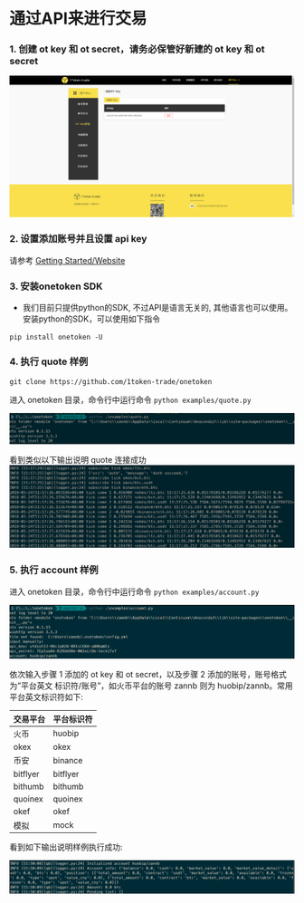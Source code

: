 


# 通过API来进行交易

### 1. 创建 ot key 和 ot secret，请务必保管好新建的 ot key 和 ot secret

![step1](../img/101.png)

### 2. 设置添加账号并且设置 api key

请参考 [Getting Started/Website](https://1token.trade/r/docs#/getting-started/website-user?id=第三步-登录交易所，点击api管理-（以火币为例）)

### 3. 安装onetoken SDK 
* 我们目前只提供python的SDK, 不过API是语言无关的, 其他语言也可以使用。安装python的SDK，可以使用如下指令
```shell
pip install onetoken -U
```


### 4. 执行 quote 样例
```
git clone https://github.com/1token-trade/onetoken
```

进入 onetoken 目录，命令行中运行命令 `python examples/quote.py`

![step2](../img/102.png)

看到类似以下输出说明 quote 连接成功
![step3](../img/103.png)


### 5. 执行 account 样例

进入 onetoken 目录，命令行中运行命令 `python examples/account.py`

![step4](../img/104.png)

依次输入步骤 1 添加的 ot key 和 ot secret，以及步骤 2 添加的账号，账号格式为”平台英文 标识符/账号”，如火币平台的账号 zannb 则为 huobip/zannb。常用平台英文标识符如下:

|交易平台|平台标识符|
|---|---|
| 火币|huobip |
| okex|okex|
| 币安|binance|
| bitflyer|bitflyer|
| bithumb|bithumb|
| quoinex|quoinex|
| okef|okef|
| 模拟|mock|

看到如下输出说明样例执行成功:


![step5](../img/105.png)